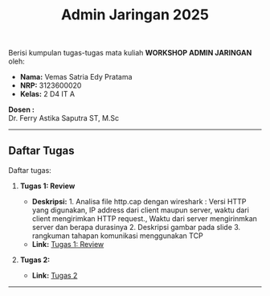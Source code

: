 <h1 align="center">
  Admin Jaringan 2025
</h1>

<br>

Berisi kumpulan tugas-tugas mata kuliah **WORKSHOP ADMIN JARINGAN** oleh:

- **Nama:** Vemas Satria Edy Pratama
- **NRP:** 3123600020
- **Kelas:** 2 D4 IT A

**Dosen :**  
Dr. Ferry Astika Saputra ST, M.Sc

---

## Daftar Tugas

Daftar tugas:

1. **Tugas 1: Review**

   - **Deskripsi:** 1. Analisa file http.cap dengan wireshark : Versi HTTP yang digunakan, IP address dari client maupun server, waktu dari client mengirimkan HTTP request., Waktu dari server mengirinmkan server dan berapa durasinya 2. Deskripsi gambar pada slide 3. rangkuman tahapan komunikasi menggunakan TCP
   - **Link:** [Tugas 1: Review](./Tugas1/README.md)
2. **Tugas 2:**
   - **Link:** [Tugas 2](./Tugas2/Tugas2-ProcessControl_FileSystem/Readme.md)
---


